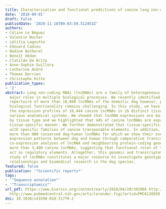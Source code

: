 ```yaml
---
title: Characterisation and functional predictions of canine long non-coding RNAs.
date: '2018-09-01'
draft: false
publishDate: '2020-11-16T09:03:59.512453Z'
authors:
- Céline Le Béguec
- Valentin Wucher
- Lætitia Lagoutte
- Edouard Cadieu
- Nadine Botherel
- Benoît Hédan
- Clotilde De Brito
- Anne-Sophie Guillory
- Catherine André
- Thomas Derrien
- Christophe Hitte
publication_types:
- '2'
abstract: Long non-coding RNAs (lncRNAs) are a family of heterogeneous RNAs that play
  major roles in multiple biological processes. We recently identified an extended
  repertoire of more than 10,000 lncRNAs of the domestic dog however, predicting their
  biological functionality remains challenging. In this study, we have characterised
  the expression profiles of 10,444 canine lncRNAs in 26 distinct tissue types, representing
  various anatomical systems. We showed that lncRNA expressions are mainly clustered
  by tissue type and we highlighted that 44% of canine lncRNAs are expressed in a
  tissue-specific manner. We further demonstrated that tissue-specificity correlates
  with specific families of canine transposable elements. In addition, we identified
  more than 900 conserved dog-human lncRNAs for which we show their overall reproducible
  expression patterns between dog and human through comparative transcriptomics. Finally,
  co-expression analyses of lncRNA and neighbouring protein-coding genes identified
  more than 3,400 canine lncRNAs, suggesting that functional roles of these lncRNAs
  act as regulatory elements. Altogether, this genomic and transcriptomic integrative
  study of lncRNAs constitutes a major resource to investigate genotype to phenotype
  relationships and biomedical research in the dog species.
featured: false
publication: '*Scientific reports*'
tags:
- '"Sequence annotation"'
- '"Transcriptomics"'
url_pdf: https://www.biorxiv.org/content/early/2018/04/20/303966 http://www.ncbi.nlm.nih.gov/pubmed/30194329
  http://www.pubmedcentral.nih.gov/articlerender.fcgi?artid=PMC6128939
doi: 10.1038/s41598-018-31770-2
---
```


